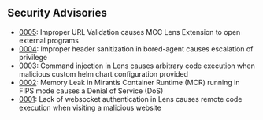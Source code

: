## Security Advisories

* [0005](/advisories/0005.md): Improper URL Validation causes MCC Lens Extension to open external programs
* [0004](/advisories/0004.md): Improper header sanitization in bored-agent causes escalation of privilege
* [0003](/advisories/0003.md): Command injection in Lens causes arbitrary code execution when malicious custom helm chart configuration provided
* [0002](/advisories/0002.md): Memory Leak in Mirantis Container Runtime (MCR) running in FIPS mode causes a Denial of Service (DoS)
* [0001](/advisories/0001.md): Lack of websocket authentication in Lens causes remote code execution when visiting a malicious website
